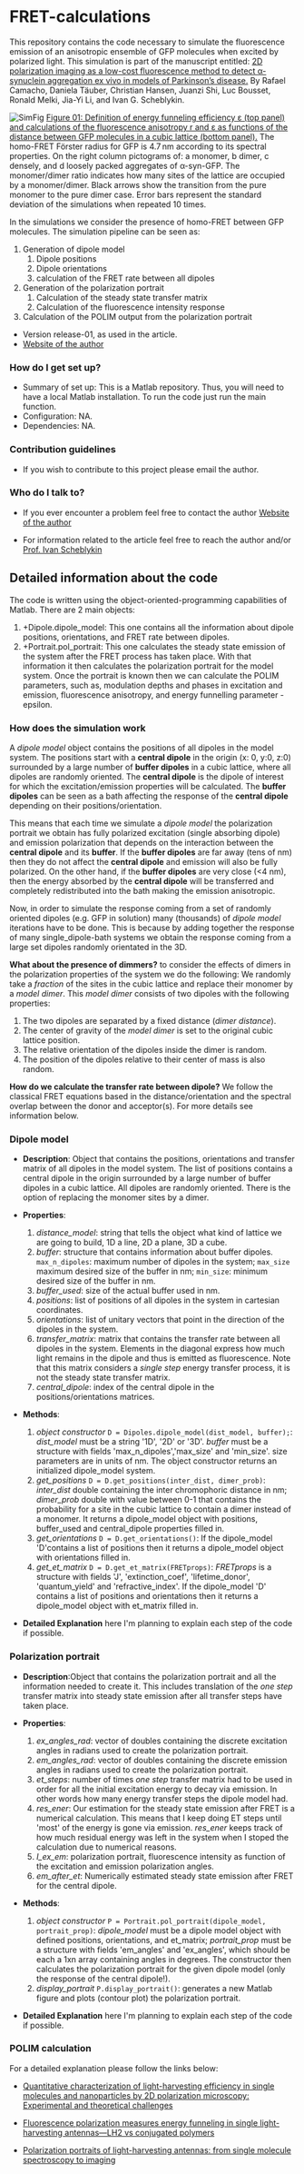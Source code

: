 # FRET-calculations

This repository contains the code necessary to simulate the fluorescence emission of an anisotropic ensemble of GFP molecules when excited by polarized light. This simulation is part of the manuscript entitled: [2D polarization imaging as a low-cost fluorescence method to detect α-synuclein aggregation ex vivo in models of Parkinson’s disease.](https://www.nature.com/articles/s42003-018-0156-x) By Rafael Camacho, Daniela Täuber, Christian Hansen, Juanzi Shi, Luc Bousset, Ronald Melki, Jia-Yi Li, and Ivan G. Scheblykin.

![SimFig](https://media.springernature.com/lw900/springer-static/image/art%3A10.1038%2Fs42003-018-0156-x/MediaObjects/42003_2018_156_Fig1_HTML.png)
[Figure 01: Definition of energy funneling efficiency ε (top panel) and calculations of the fluorescence anisotropy r and ε as functions of the distance between GFP molecules in a cubic lattice (bottom panel).](https://www.nature.com/articles/s42003-018-0156-x/figures/1) The homo-FRET Förster radius for GFP is 4.7 nm according to its spectral properties. On the right column pictograms of: a monomer, b dimer, c densely, and d loosely packed aggregates of α-syn-GFP. The monomer/dimer ratio indicates how many sites of the lattice are occupied by a monomer/dimer. Black arrows show the transition from the pure monomer to the pure dimer case. Error bars represent the standard deviation of the simulations when repeated 10 times. 

In the simulations we consider the presence of homo-FRET between GFP molecules.
The simulation pipeline can be seen as:

1. Generation of dipole model
    1. Dipole positions
    2. Dipole orientations
    3. calculation of the FRET rate between all dipoles
2. Generation of the polarization portrait
    1. Calculation of the steady state transfer matrix
    2. Calculation of the fluorescence intensity response
3. Calculation of the POLIM output from the polarization portrait


* Version release-01, as used in the article.
* [Website of the author](https://camachodejay.github.io/)

### How do I get set up? ###

* Summary of set up: This is a Matlab repository. Thus, you will need to have a local Matlab installation. To run the code just run the main function.
* Configuration: NA.
* Dependencies: NA.

### Contribution guidelines ###

* If you wish to contribute to this project please email the author.

### Who do I talk to? ###

* If you ever encounter a problem feel free to contact the author [Website of the author](https://camachodejay.github.io/)

* For information related to the article feel free to reach the author and/or  [Prof. Ivan Scheblykin](http://www.chemphys.lu.se/research/groups/scheblykin-group/)

## Detailed information about the code ##

The code is written using the object-oriented-programming capabilities of Matlab. There are 2 main objects:

1. +Dipole.dipole_model: This one contains all the information about dipole positions, orientations, and FRET rate between dipoles.
2. +Portrait.pol_portrait: This one calculates the steady state emission of the system after the FRET process has taken place. With that information it then calculates the polarization portrait for the model system. Once the portrait is known then we can calculate the POLIM parameters, such as, modulation depths and phases in excitation and emission, fluorescence anisotropy, and energy funnelling parameter - epsilon.

### How does the simulation work ###
A _dipole model_ object contains the positions of all dipoles in the model system. The positions start with a **central dipole** in the origin (x: 0, y:0, z:0) surrounded by a large number of **buffer dipoles** in a cubic lattice, where all dipoles are randomly oriented. The **central dipole** is the dipole of interest for which the excitation/emission properties will be calculated. The **buffer dipoles** can be seen as a bath affecting the response of the **central dipole** depending on their positions/orientation.

This means that each time we simulate a _dipole model_ the polarization portrait we obtain has fully polarized excitation (single absorbing dipole) and emission polarization that depends on the interaction between the **central dipole** and its **buffer**. If the **buffer dipoles** are far away (tens of nm) then they do not affect the **central dipole** and emission will also be fully polarized. On the other hand, if the **buffer dipoles** are very close (<4 nm), then the energy absorbed by the **central dipole** will be transferred and completely redistributed into the bath making the emission anisotropic.

Now, in order to simulate the response coming from a set of randomly oriented dipoles (e.g. GFP in solution) many (thousands) of _dipole model_ iterations have to be done. This is because by adding together the response of many single_dipole-bath systems we obtain the response coming from a large set dipoles randomly orientated in the 3D.

**What about the presence of dimmers?** to consider the effects of dimers in the polarization properties of the system we do the following: We randomly take a _fraction_ of the sites in the cubic lattice and replace their monomer by a _model dimer_. This _model dimer_ consists of two dipoles with the following properties:

1. The two dipoles are separated by a fixed distance (_dimer distance_).
2. The center of gravity of the _model dimer_ is set to the original cubic lattice position.
3. The relative orientation of the dipoles inside the dimer is random.
4. The position of the dipoles relative to their center of mass is also random.

**How do we calculate the transfer rate between dipole?** We follow the classical FRET equations based in the distance/orientation and the spectral overlap between the donor and acceptor(s). For more details see information below.

### Dipole model ###
* __Description__: Object that contains the positions, orientations and transfer matrix of all dipoles in the model system. The list of positions contains a central dipole in the origin surrounded by a large number of buffer dipoles in a cubic lattice. All dipoles are randomly oriented. There is the option of replacing the monomer sites by a dimer.

* __Properties__:
    1. *distance_model*: string that tells the object what kind of lattice we are going to build, 1D a line, 2D a plane, 3D a cube.
    2. _buffer_: structure that contains information about buffer dipoles. `max_n_dipoles`: maximum number of dipoles in the system; `max_size` maximum desired size of the buffer in nm; `min_size`: minimum desired size of the buffer in nm.
    3. *buffer_used*: size of the actual buffer used in nm.
    4. _positions_: list of positions of all dipoles in the system in cartesian coordinates.
    5. _orientations_: list of unitary vectors that point in the direction of the dipoles in the system.
    6. *transfer_matrix*: matrix that contains the transfer rate between all dipoles in the system. Elements in the diagonal express how much light remains in the dipole and thus is emitted as fluorescence. Note that this matrix considers a _single step_ energy transfer process, it is not the steady state transfer matrix.
    7. *central_dipole*: index of the central dipole in the positions/orientations matrices.

* __Methods__:
    1. _object constructor_ `D = Dipoles.dipole_model(dist_model, buffer);`: *dist_model* must be a string '1D', '2D' or '3D'. _buffer_ must be a structure with fields 'max_n_dipoles','max_size' and 'min_size'. size parameters are in units of nm. The object constructor returns an initialized dipole_model system.
    2. *get_positions* `D = D.get_positions(inter_dist, dimer_prob)`: *inter_dist* double containing the inter chromophoric distance in nm; *dimer_prob* double with value between 0-1 that contains the probability for a site in the cubic lattice to contain a dimer instead of a monomer. It returns a dipole_model object with positions, buffer_used and central_dipole properties filled in.
    3. *get_orientations* `D = D.get_orientations()`: If the dipole_model 'D'contains a list of positions then it returns a dipole_model object with orientations filled in.
    4. *get_et_matrix* `D = D.get_et_matrix(FRETprops)`: *FRETprops* is a structure with fields 'J', 'extinction_coef', 'lifetime_donor', 'quantum_yield' and 'refractive_index'. If the dipole_model 'D' contains a list of positions and orientations then it returns a dipole_model object with et_matrix filled in.

* __Detailed Explanation__
here I'm planning to explain each step of the code if possible.

### Polarization portrait ###
* __Description__:Object that contains the polarization portrait and all the information needed to create it. This includes translation of the _one step_ transfer matrix into steady state emission after all transfer steps have taken place.
* __Properties__:
    1. *ex_angles_rad*: vector of doubles containing the discrete excitation angles in radians used to create the polarization portrait.
    2. *em_angles_rad*: vector of doubles containing the discrete emission angles in radians used to create the polarization portrait.
    3. *et_steps*: number of times _one step_ transfer matrix had to be used in order for all the initial excitation energy to decay via emission. In other words how many energy transfer steps the dipole model had.
    4. *res_ener*: Our estimation for the steady state emission after FRET is a numerical calculation. This means that I keep doing ET steps until 'most' of the energy is gone via emission. *res_ener* keeps track of how much residual energy was left in the system when I stoped the calculation due to numerical reasons.
    5. *I_ex_em*: polarization portrait, fluorescence intensity as function of the excitation and emission polarization angles.
    6. *em_after_et*: Numerically estimated steady state emission after FRET for the central dipole.

* __Methods__:
    1. *object constructor* `P = Portrait.pol_portrait(dipole_model, portrait_prop)`: *dipole_model* must be a dipole model object with defined positions, orientations, and et_matrix; *portrait_prop* must be a structure with fields 'em_angles' and 'ex_angles', which should be each a 1xn array containing angles in degrees. The constructor then calculates the polarization portrait for the given dipole model (only the response of the central dipole!).
    2. *display_portrait* `P.display_portrait()`: generates a new Matlab figure and plots (contour plot) the polarization portrait.

* __Detailed Explanation__
here I'm planning to explain each step of the code if possible.

### POLIM calculation ###

For a detailed explanation please follow the links below:

* [Quantitative characterization of light-harvesting efficiency in single molecules and nanoparticles by 2D polarization microscopy: Experimental and theoretical challenges](https://www.sciencedirect.com/science/article/pii/S0301010412001000?via%3Dihub)

* [Fluorescence polarization measures energy funneling in single light-harvesting antennas—LH2 vs conjugated polymers](https://www.nature.com/articles/srep15080)

* [Polarization portraits of light-harvesting antennas: from single molecule spectroscopy to imaging](https://www.researchgate.net/publication/272357667_Polarization_portraits_of_light-harvesting_antennas_from_single_molecule_spectroscopy_to_imaging?channel=doi&linkId=54e31ef10cf2d618e195d3b1&showFulltext=true)

